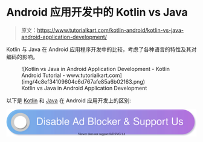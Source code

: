 # Android 应用开发中的 Kotlin vs Java

> 原文：<https://www.tutorialkart.com/kotlin-android/kotlin-vs-java-android-application-development/>

Kotlin 与 Java 在 Android 应用程序开发中的比较，考虑了各种语言的特性及其对编码的影响。

<figure class="aligncenter">![Kotlin vs Java in Android Application Development - Kotlin Android Tutorial - www.tutorialkart.com](img/4c8ef34109604c6d767afe85a6b02163.png)

<figcaption>Kotlin vs Java in Android Application Development</figcaption>

</figure>

以下是 [Kotlin](https://www.tutorialkart.com/kotlin-tutorial/) 和 [Java](https://www.tutorialkart.com/java/) 在 Android 应用开发上的区别:

[![](img/925da31b32d6bc3827932f6c8afb11bb.png)](https://www.tutorialkart.com/)